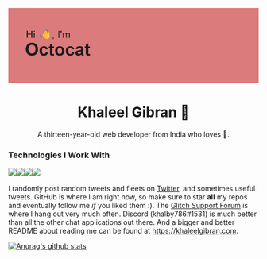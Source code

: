 ![](https://github.com/khalby786/khalby786/blob/master/header.png?raw=true)

<div align="center">
 <h1>Khaleel Gibran 🍩</h1>
 <p>A thirteen-year-old web developer from India who loves 🍩.
</div>


### Technologies I Work With

<div align="center>
 <img src="https://devicons.github.io/devicon/devicon.git/icons/html5/html5-plain.svg" width="40px"><img src="https://devicons.github.io/devicon/devicon.git/icons/css3/css3-plain.svg" width="40px"><img src="https://devicons.github.io/devicon/devicon.git/icons/javascript/javascript-original.svg" width="40px"><img src="https://devicons.github.io/devicon/devicon.git/icons/nodejs/nodejs-plain.svg" width="40px"><img src="https://devicons.github.io/devicon/devicon.git/icons/express/express-original.svg" width="40px">
</div>

I randomly post random tweets and fleets on [Twitter](https://twitter.com/khalby786), and sometimes useful tweets. GitHub is where I am right now, so make sure to star **all** my repos and eventually follow me *if* you liked them :). The [Glitch Support Forum](https://support.glitch.com) is where I hang out very much often. Discord (khalby786#1531) is much better than all the other chat applications out there. And a bigger and better README about reading me can be found at https://khaleelgibran.com.

[![Anurag's github stats](https://github-readme-stats.vercel.app/api?username=khalby786&show_icons=true&theme=radical)](https://github.com/anuraghazra/github-readme-stats)



